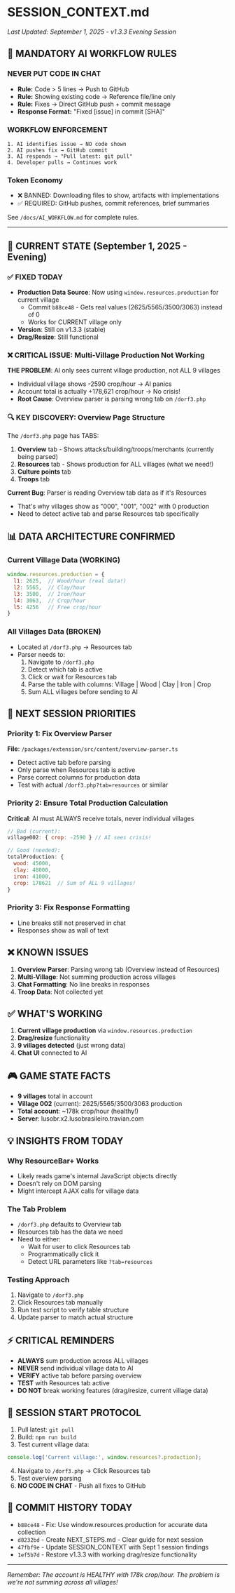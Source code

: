 # SESSION_CONTEXT.md
*Last Updated: September 1, 2025 - v1.3.3 Evening Session*

## 🚨 MANDATORY AI WORKFLOW RULES

### NEVER PUT CODE IN CHAT
- **Rule:** Code > 5 lines → Push to GitHub
- **Rule:** Showing existing code → Reference file/line only  
- **Rule:** Fixes → Direct GitHub push + commit message
- **Response Format:** "Fixed [issue] in commit [SHA]"

### WORKFLOW ENFORCEMENT
```
1. AI identifies issue → NO code shown
2. AI pushes fix → GitHub commit
3. AI responds → "Pull latest: git pull"
4. Developer pulls → Continues work
```

### Token Economy
- ❌ BANNED: Downloading files to show, artifacts with implementations
- ✅ REQUIRED: GitHub pushes, commit references, brief summaries

See `/docs/AI_WORKFLOW.md` for complete rules.

---

## 🎯 CURRENT STATE (September 1, 2025 - Evening)

### ✅ FIXED TODAY
- **Production Data Source**: Now using `window.resources.production` for current village
  - Commit `b88ce48` - Gets real values (2625/5565/3500/3063) instead of 0
  - Works for CURRENT village only
- **Version**: Still on v1.3.3 (stable)
- **Drag/Resize**: Still functional

### ❌ CRITICAL ISSUE: Multi-Village Production Not Working
**THE PROBLEM**: AI only sees current village production, not ALL 9 villages
- Individual village shows -2590 crop/hour → AI panics
- Account total is actually +178,621 crop/hour → No crisis!
- **Root Cause**: Overview parser is parsing wrong tab on `/dorf3.php`

### 🔍 KEY DISCOVERY: Overview Page Structure
The `/dorf3.php` page has TABS:
1. **Overview** tab - Shows attacks/building/troops/merchants (currently being parsed)
2. **Resources** tab - Shows production for ALL villages (what we need!)
3. **Culture points** tab
4. **Troops** tab

**Current Bug**: Parser is reading Overview tab data as if it's Resources
- That's why villages show as "000", "001", "002" with 0 production
- Need to detect active tab and parse Resources tab specifically

## 📊 DATA ARCHITECTURE CONFIRMED

### Current Village Data (WORKING)
```javascript
window.resources.production = {
  l1: 2625,  // Wood/hour (real data!)
  l2: 5565,  // Clay/hour
  l3: 3500,  // Iron/hour
  l4: 3063,  // Crop/hour
  l5: 4256   // Free crop/hour
}
```

### All Villages Data (BROKEN)
- Located at `/dorf3.php` → Resources tab
- Parser needs to:
  1. Navigate to `/dorf3.php`
  2. Detect which tab is active
  3. Click or wait for Resources tab
  4. Parse the table with columns: Village | Wood | Clay | Iron | Crop
  5. Sum ALL villages before sending to AI

## 🔧 NEXT SESSION PRIORITIES

### Priority 1: Fix Overview Parser
**File**: `/packages/extension/src/content/overview-parser.ts`
- Detect active tab before parsing
- Only parse when Resources tab is active
- Parse correct columns for production data
- Test with actual `/dorf3.php?tab=resources` or similar

### Priority 2: Ensure Total Production Calculation
**Critical**: AI must ALWAYS receive totals, never individual villages
```javascript
// Bad (current):
village002: { crop: -2590 } // AI sees crisis!

// Good (needed):
totalProduction: { 
  wood: 45000,
  clay: 48000,
  iron: 41000,
  crop: 178621  // Sum of ALL 9 villages!
}
```

### Priority 3: Fix Response Formatting
- Line breaks still not preserved in chat
- Responses show as wall of text

## ❌ KNOWN ISSUES
1. **Overview Parser**: Parsing wrong tab (Overview instead of Resources)
2. **Multi-Village**: Not summing production across villages
3. **Chat Formatting**: No line breaks in responses
4. **Troop Data**: Not collected yet

## ✅ WHAT'S WORKING
1. **Current village production** via `window.resources.production`
2. **Drag/resize** functionality
3. **9 villages detected** (just wrong data)
4. **Chat UI** connected to AI

## 🎮 GAME STATE FACTS
- **9 villages** total in account
- **Village 002** (current): 2625/5565/3500/3063 production
- **Total account**: ~178k crop/hour (healthy!)
- **Server**: lusobr.x2.lusobrasileiro.travian.com

## 💡 INSIGHTS FROM TODAY

### Why ResourceBar+ Works
- Likely reads game's internal JavaScript objects directly
- Doesn't rely on DOM parsing
- Might intercept AJAX calls for village data

### The Tab Problem
- `/dorf3.php` defaults to Overview tab
- Resources tab has the data we need
- Need to either:
  - Wait for user to click Resources tab
  - Programmatically click it
  - Detect URL parameters like `?tab=resources`

### Testing Approach
1. Navigate to `/dorf3.php`
2. Click Resources tab manually
3. Run test script to verify table structure
4. Update parser to match actual structure

## ⚡ CRITICAL REMINDERS
- **ALWAYS** sum production across ALL villages
- **NEVER** send individual village data to AI
- **VERIFY** active tab before parsing overview
- **TEST** with Resources tab active
- **DO NOT** break working features (drag/resize, current village data)

## 🚀 SESSION START PROTOCOL
1. Pull latest: `git pull`
2. Build: `npm run build`
3. Test current village data:
```javascript
console.log('Current village:', window.resources?.production);
```
4. Navigate to `/dorf3.php` → Click Resources tab
5. Test overview parsing
6. **NO CODE IN CHAT** - Push all fixes to GitHub

## 📝 COMMIT HISTORY TODAY
- `b88ce48` - Fix: Use window.resources.production for accurate data collection
- `d8232bd` - Create NEXT_STEPS.md - Clear guide for next session
- `47fbf9e` - Update SESSION_CONTEXT with Sept 1 session findings
- `1ef5b7d` - Restore v1.3.3 with working drag/resize functionality

---
*Remember: The account is HEALTHY with 178k crop/hour. The problem is we're not summing across all villages!*